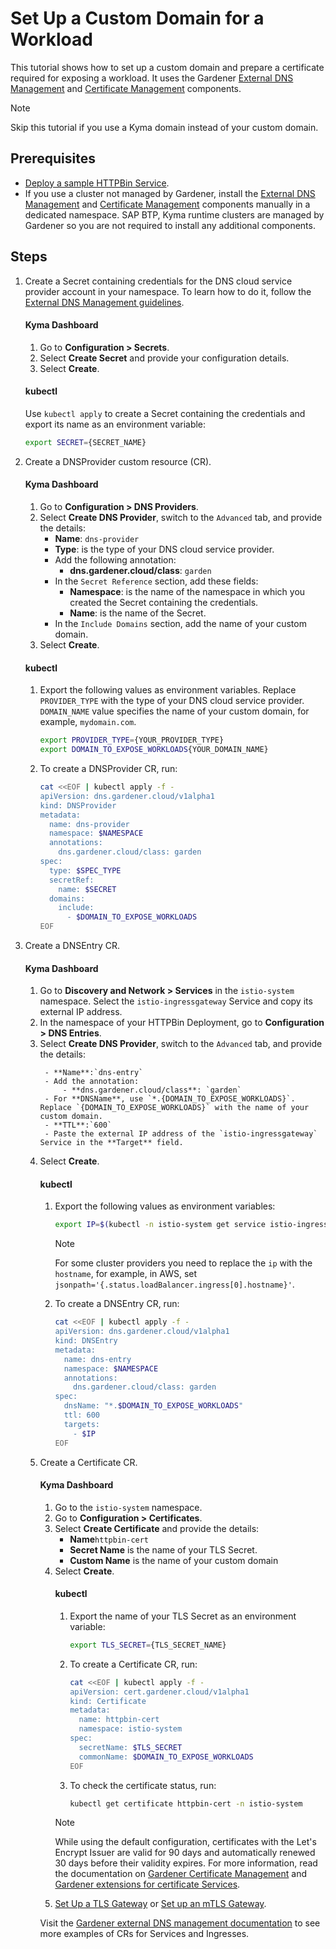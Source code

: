 # Set Up a Custom Domain for a Workload

This tutorial shows how to set up a custom domain and prepare a certificate required for exposing a workload. It uses the Gardener [External DNS Management](https://github.com/gardener/external-dns-management) and [Certificate Management](https://github.com/gardener/cert-management) components.

> [!NOTE]
> Skip this tutorial if you use a Kyma domain instead of your custom domain.

## Prerequisites

* [Deploy a sample HTTPBin Service](./01-00-create-workload.md).
* If you use a cluster not managed by Gardener, install the [External DNS Management](https://github.com/gardener/external-dns-management#quick-start) and [Certificate Management](https://github.com/gardener/cert-management) components manually in a dedicated namespace. SAP BTP, Kyma runtime clusters are managed by Gardener so you are not required to install any additional components.

## Steps

1. Create a Secret containing credentials for the DNS cloud service provider account in your namespace. To learn how to do it, follow the [External DNS Management guidelines](https://github.com/gardener/external-dns-management/blob/master/README.md#external-dns-management).

    <!-- tabs:start -->
    #### **Kyma Dashboard**
    <ol>
      <li> Go to <b>Configuration > Secrets</b>. </li>
      <li> Select <b>Create Secret</b> and provide your configuration details. </li>
      <li> Select <b>Create</b>. </li>
    </ol>

    #### **kubectl**
    Use `kubectl apply` to create a Secret containing the credentials and export its name as an environment variable:

    ```bash
    export SECRET={SECRET_NAME}
    ```
    <!-- tabs:end -->

2. Create a DNSProvider custom resource (CR).
    
    <!-- tabs:start -->
    #### **Kyma Dashboard**
    
    1. Go to **Configuration > DNS Providers**.
    2. Select **Create DNS Provider**, switch to the `Advanced` tab, and provide the details:
        - **Name**: `dns-provider`
        - **Type**: is the type of your DNS cloud service provider.
        - Add the following annotation:
          - **dns.gardener.cloud/class**: `garden`
        - In the `Secret Reference` section, add these fields:
          - **Namespace**: is the name of the namespace in which you created the Secret containing the credentials. 
          - **Name**: is the name of the Secret.
        - In the `Include Domains` section, add the name of your custom domain.
    3. Select **Create**.

    #### **kubectl**
    <ol>
      <li> Export the following values as environment variables. Replace <code>PROVIDER_TYPE</code> with the type of your DNS cloud service provider. <code>DOMAIN_NAME</code> value specifies the name of your custom domain, for example, <code>mydomain.com</code>.

      ```bash
      export PROVIDER_TYPE={YOUR_PROVIDER_TYPE}
      export DOMAIN_TO_EXPOSE_WORKLOADS{YOUR_DOMAIN_NAME} 
      ```
      </li>
      <li>To create a DNSProvider CR, run: 

      ```bash
      cat <<EOF | kubectl apply -f -
      apiVersion: dns.gardener.cloud/v1alpha1
      kind: DNSProvider
      metadata:
        name: dns-provider
        namespace: $NAMESPACE
        annotations:
          dns.gardener.cloud/class: garden
      spec:
        type: $SPEC_TYPE
        secretRef:
          name: $SECRET
        domains:
          include:
            - $DOMAIN_TO_EXPOSE_WORKLOADS
      EOF
      ```
      </li>
    </ol>
  <!-- tabs:end -->

3. Create a DNSEntry CR.

    <!-- tabs:start -->
    #### **Kyma Dashboard**
    <ol>
    <li> Go to <b>Discovery and Network > Services</b> in the <code>istio-system</code> namespace. Select the <code>istio-ingressgateway</code> Service and copy its external IP address.</li>
    <li> In the namespace of your HTTPBin Deployment, go to <b>Configuration > DNS Entries</b>.</li>
    <li> Select <b>Create DNS Provider</b>, switch to the <code>Advanced</code> tab, and provide the details:

        - **Name**:`dns-entry`
        - Add the annotation:
            - **dns.gardener.cloud/class**: `garden`
        - For **DNSName**, use `*.{DOMAIN_TO_EXPOSE_WORKLOADS}`. Replace `{DOMAIN_TO_EXPOSE_WORKLOADS}` with the name of your custom domain.
        - **TTL**:`600`
        - Paste the external IP address of the `istio-ingressgateway` Service in the **Target** field.
        
    </li>
    <li> Select <b>Create</b>. </li>

    #### **kubectl**
    <ol>
    <li> Export the following values as environment variables:

    ```bash
    export IP=$(kubectl -n istio-system get service istio-ingressgateway -o jsonpath='{.status.loadBalancer.ingress[0].ip}') # Assuming only one LoadBalancer with external IP
    ```
    > [!NOTE]
    > For some cluster providers you need to replace the `ip` with the `hostname`, for example, in AWS, set `jsonpath='{.status.loadBalancer.ingress[0].hostname}'`.
    </li>
    <li> To create a DNSEntry CR, run:

    ```bash
    cat <<EOF | kubectl apply -f -
    apiVersion: dns.gardener.cloud/v1alpha1
    kind: DNSEntry
    metadata:
      name: dns-entry
      namespace: $NAMESPACE
      annotations:
        dns.gardener.cloud/class: garden
    spec:
      dnsName: "*.$DOMAIN_TO_EXPOSE_WORKLOADS"
      ttl: 600
      targets:
        - $IP
    EOF
    ```
    </li>
    </ol>
    <!-- tabs:end -->

4. Create a Certificate CR.
    
    <!-- tabs:start -->
    #### **Kyma Dashboard**
    <ol>
    <li> Go to the <code>istio-system</code> namespace.</li>
    <li> Go to <b>Configuration > Certificates</b>. </li>
    <li> Select <b>Create Certificate</b> and provide the details:
    <ul>
      <li> <b>Name</b><code>httpbin-cert</code></li>
      <li> <b>Secret Name</b> is the name of your TLS Secret. </li>
      <li> <b>Custom Name</b> is the name of your custom domain </li>
    </ul>
    </li>
    <li> Select <b>Create</b>.</li>

    #### **kubectl**
    <ol>
    <li> Export the name of your TLS Secret as an environment variable:

    ```bash
    export TLS_SECRET={TLS_SECRET_NAME}
    ```
    </li>
    <li> To create a Certificate CR, run:

    ```bash
    cat <<EOF | kubectl apply -f -
    apiVersion: cert.gardener.cloud/v1alpha1
    kind: Certificate
    metadata:
      name: httpbin-cert
      namespace: istio-system
    spec:  
      secretName: $TLS_SECRET
      commonName: $DOMAIN_TO_EXPOSE_WORKLOADS
    EOF
    ```
    </li>
    <li> To check the certificate status, run: 
     
    ```bash
    kubectl get certificate httpbin-cert -n istio-system
    ```
    </li>
    </ol>
    <!-- tabs:end -->

    > [!NOTE]
    > While using the default configuration, certificates with the Let's Encrypt Issuer are valid for 90 days and automatically renewed 30 days before their validity expires. For more information, read the documentation on [Gardener Certificate Management](https://github.com/gardener/cert-management#requesting-a-certificate) and [Gardener extensions for certificate Services](https://gardener.cloud/docs/extensions/others/gardener-extension-shoot-cert-service/).

5. [Set Up a TLS Gateway](./01-20-set-up-tls-gateway.md) or [Set up an mTLS Gateway](./01-30-set-up-mtls-gateway.md).

Visit the [Gardener external DNS management documentation](https://github.com/gardener/external-dns-management/tree/master/examples) to see more examples of CRs for Services and Ingresses.